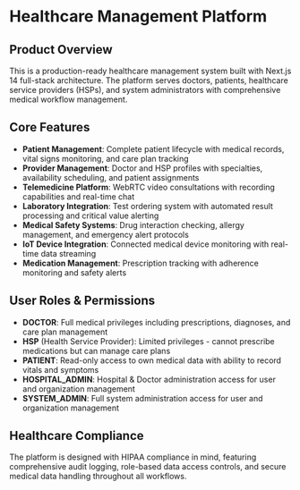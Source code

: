 # Healthcare Management Platform

## Product Overview

This is a production-ready healthcare management system built with Next.js 14 full-stack architecture. The platform serves doctors, patients, healthcare service providers (HSPs), and system administrators with comprehensive medical workflow management.

## Core Features

- **Patient Management**: Complete patient lifecycle with medical records, vital signs monitoring, and care plan tracking
- **Provider Management**: Doctor and HSP profiles with specialties, availability scheduling, and patient assignments
- **Telemedicine Platform**: WebRTC video consultations with recording capabilities and real-time chat
- **Laboratory Integration**: Test ordering system with automated result processing and critical value alerting
- **Medical Safety Systems**: Drug interaction checking, allergy management, and emergency alert protocols
- **IoT Device Integration**: Connected medical device monitoring with real-time data streaming
- **Medication Management**: Prescription tracking with adherence monitoring and safety alerts

## User Roles & Permissions

- **DOCTOR**: Full medical privileges including prescriptions, diagnoses, and care plan management
- **HSP** (Health Service Provider): Limited privileges - cannot prescribe medications but can manage care plans
- **PATIENT**: Read-only access to own medical data with ability to record vitals and symptoms
- **HOSPITAL_ADMIN**: Hospital & Doctor administration access for user and organization management
- **SYSTEM_ADMIN**: Full system administration access for user and organization management

## Healthcare Compliance

The platform is designed with HIPAA compliance in mind, featuring comprehensive audit logging, role-based data access controls, and secure medical data handling throughout all workflows.
